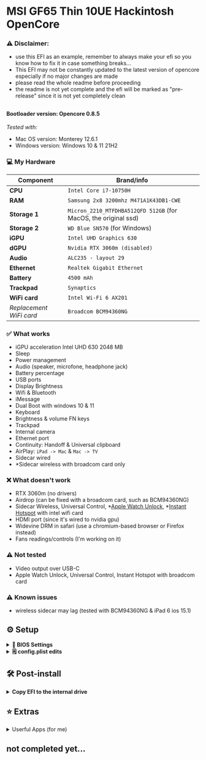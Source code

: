 # MSI GF65 Thin 10UE Hackintosh OpenCore

### ⚠️ Disclaimer:
- use this EFI as an example, remember to always make your efi so you know how to fix it in case something breaks...
- This EFI may not be constantly updated to the latest version of opencore especially if no major changes are made
- please read the whole readme before proceeding
- the readme is not yet complete and the efi will be marked as "pre-release" since it is not yet completely clean
##
#### Bootloader version: Opencore 0.8.5
 *Tested with:* 
- Mac OS version: Monterey 12.6.1
- Windows version: Windows 10 & 11 21H2


### 💻 My Hardware
| Component      | Brand/info                                                       |
|----------------|------------------------------------------------------------------|
| **CPU**        | `Intel Core i7-10750H`                                           |
| **RAM**        | `Samsung 2x8 3200mhz M471A1K43DB1-CWE`                           |
| **Storage 1**  | `Micron_2210_MTFDHBA512QFD 512GB` (for MacOS, the original ssd)  |
| **Storage 2**  | `WD Blue SN570` (for Windows)                                    |
| **iGPU**       | `Intel UHD Graphics 630`                                         |
| **dGPU**       | `Nvidia RTX 3060m (disabled)`                                    |
| **Audio**      | `ALC235 - layout 29`                                             |
| **Ethernet**   | `Realtek Gigabit Ethernet`                                       |
| **Battery**    | `4500 mAh`                                                       |
| **Trackpad**   | `Synaptics`                                                      |
| **WiFi card**  | `Intel Wi-Fi 6 AX201`                                            |
| *Replacement WiFi card*  | `Broadcom BCM94360NG`                                  |

### ✅️ What works</strong></summary>

- iGPU acceleration Intel UHD 630 2048 MB
- Sleep
- Power management
- Audio (speaker, microfone, headphone jack)
- Battery percentage
- USB ports
- Display Brightness
- Wifi & Bluetooth
- iMessage
- Dual Boot with windows 10 & 11
- Keyboard
- Brightness & volume FN keys
- Trackpad
- Internal camera
- Ethernet port
- Continuity: Handoff & Universal clipboard
- AirPlay: `iPad -> Mac` & `Mac -> TV`
- Sidecar wired
- *Sidecar wireless with broadcom card only

### ❌️ What doesn't work

- RTX 3060m (no drivers)
- Airdrop (can be fixed with a broadcom card, such as BCM94360NG)
- Sidecar Wireless, Universal Control, *[Apple Watch Unlock](https://github.com/ts1/BLEUnlock), *[Instant Hotspot](https://openintelwireless.github.io/itlwm/FAQ.html#limitation-of-airportitlwm-kext) with intel wifi card
- HDMI port (since it's wired to nvidia gpu)
- Widevine DRM in safari (use a chromium-based browser or Firefox instead)
- Fans readings/controls (I'm working on it)

### ⚠️ Not tested
- Video output over USB-C
- Apple Watch Unlock, Universal Control, Instant Hotspot with broadcom card

### ⚠︎ Known issues
- wireless sidecar may lag (tested with BCM94360NG & iPad 6 ios 15.1)


## ⚙️ Setup
<details>
<summary><strong>🔧 BIOS Settings</strong></summary>
  <br>
  
**Firstly Unlock hidden BIOS Settings by pressing `right shift + right Ctrl + left alt + F2`**

**Advanced TAB**
- `Power & Performance > CPU-Power Management Control > Configure CPU Lock Options > CFG lock`: must be **Disabled**
- `Intel Virtualization Technology` & `VT-d` both enabled
- `System Agent (SA) Configuration > Graphics Configuration > DVMT Pre-Allocated`: must be **64M**
- `XHCI Hand-off`: must be **Enabled**
- `Intel(R) Speed Shift Technology`: must be **Enabled**

**Boot TAB**
-`Fast Boot`: **Enabled**

**Security TAB**
-`Secure Boot`: must be **Disabled**

</details>

<details>
<summary><strong>🗒 config.plist edits</strong></summary>
  <br>
  
- ### Default keyboard layout and language:
 *optional:* edit `prev-lang:kbd` in config.plist in order to match your keyboard layout and language (mainly relevant in recovery and installation)
  
  default is (<>) which will force the Language Picker to appear at first boot up.
  More info [here](https://dortania.github.io/OpenCore-Install-Guide/config-laptop.plist/coffee-lake.html#add-4) at the bottom of `7C436110...` etc.
  
  
- ### Generating SMBIOS:

We need a tool, called [GenSMBIOS](https://github.com/corpnewt/GenSMBIOS) from corpnewt, to generate a fake serial number, UUID and MLB for our Hackintosh.

**this step is mandatory to get working iServices, be careful not to make any mistakes**

1. Download GenSMBIOS from the link above as .ZIP, then extract it.
2. Start GenSMBIOS and select option `1` to download and install MacSerial
3. Select option `2` and open the `config.plist` located under `EFI > OC`
4. Select option `3` and enter `MacBookPro16,1`, serials will be generated
5. **IMPORTANT:** reminder that you need an **invalid serial!** to check copy and paste the second part saying `Serial: XXXXX..` in [Apple's Check Coverage Page](https://checkcoverage.apple.com/), if you get a red message saying "We're sorry, we're unable to check coverage for this serial number."
 then, you're good to go! Otherwise, go back and restart from step `2` (more info [here](https://dortania.github.io/OpenCore-Post-Install/universal/iservices.html#serial-number-validity))


- ### Fix iServices

Follow the [iServices OpenCore Guide](https://dortania.github.io/OpenCore-Post-Install/universal/iservices.html#fixing-rom)

</details>


## 🛠 Post-install
<details>
<summary><strong>Copy EFI to the internal drive</strong></summary>
  <br>

1. Open terminal. Type `sudo diskutil mountdisk disk0s1` (disk0s1 corresponds to the EFI partition of the internal disk)
2. Open Finder and copy the entire EFI folder from your USB to the root disk's EFI partition.
3. Unplug the USB device and reboot your laptop, while rebooting hold down `F11` to access the boot menu.
4. Boot from `Micron_2210_MTFDHBA512QFD` (or your ssd's name).
5. To check that everything has gone well repeat `step 3` and look for a new entry called `OpenCore`
4. Now you can boot macOS without your USB device.  :D

</details>

## ⭐️ Extras
<details>
<summary>Userful Apps (for me)</strong></summary>
  <br>
  
- [Tiles](https://freemacsoft.net/tiles/) *Aero snap experience for MacOS*
- [Stats](https://github.com/exelban/stats) *a good free alternative to iStat Menus*
- [Mos](https://mos.caldis.me) *"A lightweight tool used to smooth scrolling and set scroll direction independently for your mouse on MacOS"*
  
  </details>
  
## not completed yet...
